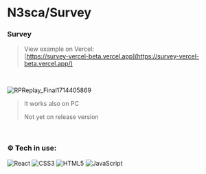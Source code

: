 # N3sca/Survey
### Survey

> View example on Vercel:
> <br />
> [https://survey-vercel-beta.vercel.app](https://survey-vercel-beta.vercel.app/)

<br />

![RPReplay_Final1714405869](https://github.com/N3sca/Survey/assets/62601767/8ead2136-95c9-4dea-8a69-2fc26d10f5a9)
> It works also on PC
> 
> Not yet on release version

<br />

### ⚙️ Tech in use:
![React](https://img.shields.io/badge/react-%2320232a.svg?style=for-the-badge&logo=react&logoColor=%2361DAFB)
![CSS3](https://img.shields.io/badge/css3-%231572B6.svg?style=for-the-badge&logo=css3&logoColor=white)
![HTML5](https://img.shields.io/badge/html5-%23E34F26.svg?style=for-the-badge&logo=html5&logoColor=white)
![JavaScript](https://img.shields.io/badge/JavaScript-F7DF1E?style=for-the-badge&logo=javascript&logoColor=black)
